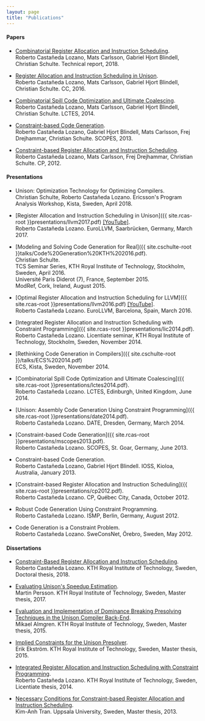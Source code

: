 ```yaml
---
layout: page
title: "Publications"
---
```


#### Papers

- [Combinatorial Register Allocation and Instruction Scheduling](https://arxiv.org/abs/1804.02452).<br />
  Roberto Castañeda Lozano, Mats Carlsson, Gabriel Hjort Blindell, Christian Schulte.
  Technical report, 2018.

- [Register Allocation and Instruction Scheduling in Unison](http://urn.kb.se/resolve?urn=urn:nbn:se:kth:diva-183393).<br />
  Roberto Castañeda Lozano, Mats Carlsson, Gabriel Hjort Blindell, Christian Schulte.
  CC, 2016.

- [Combinatorial Spill Code Optimization and Ultimate Coalescing](http://urn.kb.se/resolve?urn=urn:nbn:se:kth:diva-154398).<br />
  Roberto Castañeda Lozano, Mats Carlsson, Gabriel Hjort Blindell, Christian Schulte.
  LCTES, 2014.

- [Constraint-based Code Generation](http://urn.kb.se/resolve?urn=urn:nbn:se:kth:diva-125069).<br />
  Roberto Castañeda Lozano, Gabriel Hjort Blindell, Mats Carlsson, Frej Drejhammar, Christian Schulte.
  SCOPES, 2013.

- [Constraint-based Register Allocation and Instruction Scheduling](http://urn.kb.se/resolve?urn=urn:nbn:se:kth:diva-104554).<br />
  Roberto Castañeda Lozano, Mats Carlsson, Frej Drejhammar, Christian Schulte.
  CP, 2012.

#### Presentations

- Unison: Optimization Technology for Optimizing Compilers.<br />
  Christian Schulte, Roberto Castañeda Lozano.
  Ericsson's Program Analysis Workshop, Kista, Sweden, April 2018.

- [Register Allocation and Instruction Scheduling in Unison]({{ site.rcas-root }}presentations/llvm2017.pdf) [[YouTube]](https://www.youtube.com/watch?v=kx64V74Mba0).<br />
  Roberto Castañeda Lozano.
  EuroLLVM, Saarbrücken, Germany, March 2017.

- [Modeling and Solving Code Generation for Real]({{ site.cschulte-root }}talks/Code%20Generation%20KTH%202016.pdf).<br />
  Christian Schulte.<br />
  TCS Seminar Series, KTH Royal Institute of Technology, Stockholm, Sweden, April 2016.<br />
  Université Paris Diderot (7), France, September 2015.<br />
  ModRef, Cork, Ireland, August 2015.

- [Optimal Register Allocation and Instruction Scheduling for LLVM]({{ site.rcas-root }}presentations/llvm2016.pdf) [[YouTube]](https://www.youtube.com/watch?v=TkanbGAG_Fo).<br />
  Roberto Castañeda Lozano.
  EuroLLVM, Barcelona, Spain, March 2016.

- [Integrated Register Allocation and Instruction Scheduling with Constraint Programming]({{ site.rcas-root }}presentations/lic2014.pdf).<br />
  Roberto Castañeda Lozano.
  Licentiate seminar, KTH Royal Institute of Technology, Stockholm, Sweden, November 2014.

- [Rethinking Code Generation in Compilers]({{ site.cschulte-root }}/talks/ECS%202014.pdf)<br />
  ECS, Kista, Sweden, November 2014.

- [Combinatorial Spill Code Optimization and Ultimate Coalescing]({{ site.rcas-root }}presentations/lctes2014.pdf).<br />
  Roberto Castañeda Lozano.
  LCTES, Edinburgh, United Kingdom, June 2014.

- [Unison: Assembly Code Generation Using Constraint Programming]({{ site.rcas-root }}presentations/date2014.pdf).<br />
  Roberto Castañeda Lozano.
  DATE, Dresden, Germany, March 2014.

- [Constraint-based Code Generation]({{ site.rcas-root }}presentations/mscopes2013.pdf).<br />
  Roberto Castañeda Lozano.
  SCOPES, St. Goar, Germany, June 2013.

- Constraint-based Code Generation.<br />
  Roberto Castañeda Lozano, Gabriel Hjort Blindell.
  IOSS, Kioloa, Australia, January 2013.

- [Constraint-based Register Allocation and Instruction Scheduling]({{ site.rcas-root }}presentations/cp2012.pdf).<br />
  Roberto Castañeda Lozano.
  CP, Qu&eacute;bec City, Canada, October 2012.

- Robust Code Generation Using Constraint Programming.<br />
  Roberto Castañeda Lozano.
  ISMP, Berlin, Germany, August 2012.

- Code Generation is a Constraint Problem.<br />
  Roberto Castañeda Lozano.
  SweConsNet, &Ouml;rebro, Sweden, May 2012.

#### Dissertations

- [Constraint-Based Register Allocation and Instruction Scheduling](http://urn.kb.se/resolve?urn=urn:nbn:se:kth:diva-232192).<br />
  Roberto Castañeda Lozano.
  KTH Royal Institute of Technology, Sweden, Doctoral thesis, 2018.

- [Evaluating Unison's Speedup Estimation](http://urn.kb.se/resolve?urn=urn:nbn:se:kth:diva-210647).<br />
  Martin Persson.
  KTH Royal Institute of Technology, Sweden, Master thesis, 2017.

- [Evaluation and Implementation of Dominance Breaking Presolving Techniques in the Unison Compiler Back-End](http://urn.kb.se/resolve?urn=urn:nbn:se:kth:diva-175835).<br />
  Mikael Almgren.
  KTH Royal Institute of Technology, Sweden, Master thesis, 2015.

- [Implied Constraints for the Unison Presolver](http://urn.kb.se/resolve?urn=urn:nbn:se:kth:diva-175838).<br />
  Erik Ekstr&ouml;m.
  KTH Royal Institute of Technology, Sweden, Master thesis, 2015.

- [Integrated Register Allocation and Instruction Scheduling with Constraint Programming](http://urn.kb.se/resolve?urn=urn:nbn:se:kth:diva-154599).<br />
  Roberto Castañeda Lozano.
  KTH Royal Institute of Technology, Sweden, Licentiate thesis, 2014.

- [Necessary Conditions for Constraint-based Register Allocation and Instruction Scheduling](http://urn.kb.se/resolve?urn=urn:nbn:se:uu:diva-209267).<br />
  Kim-Anh Tran.
  Uppsala University, Sweden, Master thesis, 2013.